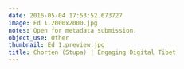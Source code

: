 ```yaml
---
date: 2016-05-04 17:53:52.673727
image: Ed 1.2000x2000.jpg
notes: Open for metadata submission.
object_use: Other
thumbnail: Ed 1.preview.jpg
title: Chorten (Stupa) | Engaging Digital Tibet
---
```


